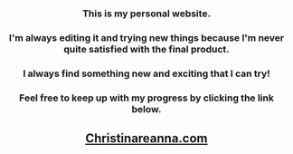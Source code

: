 <div align="center">

### This is my personal website. 
  
### I'm always editing it and trying new things because I'm never quite satisfied with the final product. 

### I always find something new and exciting that I can try!

### Feel free to keep up with my progress by clicking the link below.

## [Christinareanna.com](https://www.christinareanna.com/)

</div>
